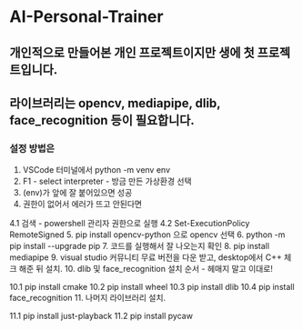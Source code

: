 # AI-Personal-Trainer

## 개인적으로 만들어본 개인 프로젝트이지만 생에 첫 프로젝트입니다.

## 라이브러리는 opencv, mediapipe, dlib, face_recognition 등이 필요합니다.

### 설정 방법은
1. VSCode 터미널에서 python -m venv env
2. F1 - select interpreter - 방금 만든 가상환경 선택
3. (env)가 앞에 잘 붙어있으면 성공
4. 권한이 없어서 에러가 뜨고 안된다면

  4.1 검색 - powershell 관리자 권한으로 실행
  4.2 Set-ExecutionPolicy RemoteSigned
5. pip install opencv-python 으로 opencv 선택
6. python -m pip install --upgrade pip
7. 코드를 실행해서 잘 나오는지 확인
8. pip install mediapipe
9. visual studio 커뮤니티 무료 버전을 다운 받고, desktop에서 C++ 체크 해준 뒤 설치.
10. dlib 및 face_recognition 설치 순서 - 헤매지 말고 이대로!

  10.1 pip install cmake
  10.2 pip install wheel
  10.3 pip install dlib
  10.4 pip install face_recognition
11. 나머지 라이브러리 설치.

  11.1 pip install just-playback
  11.2 pip install pycaw
